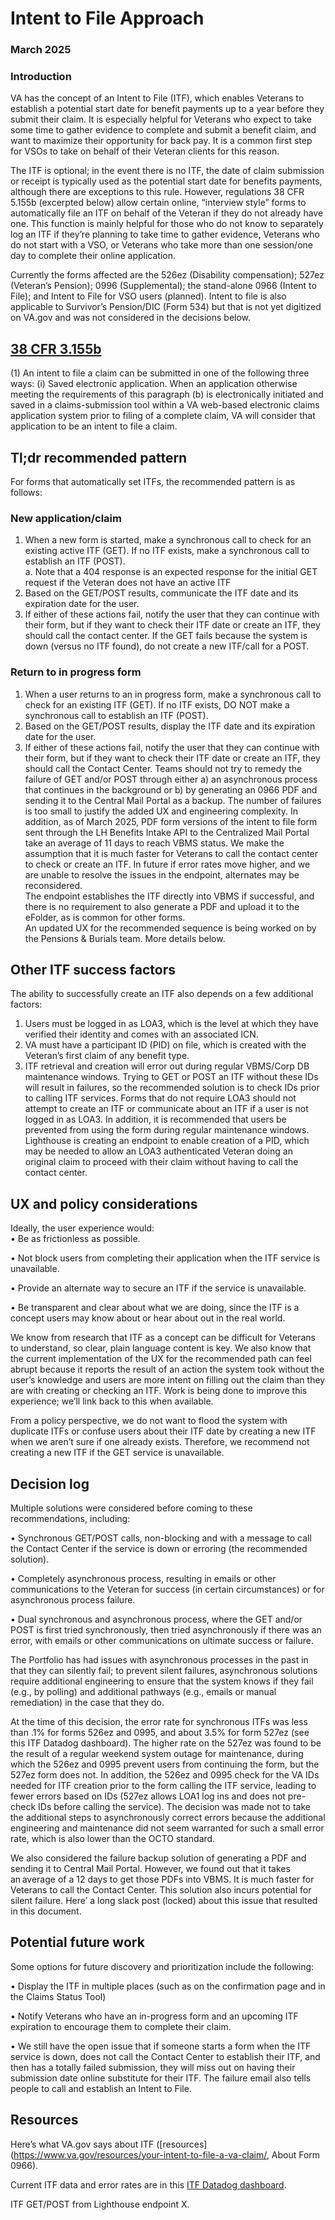 # Intent to File Approach 
### March 2025 
### Introduction 
VA has the concept of an Intent to File (ITF), which enables Veterans to establish a potential start date for benefit payments up to a year before they submit their claim. It is especially helpful for Veterans who expect to take some time to gather evidence to complete and submit a benefit claim, and want to maximize their opportunity for back pay. It is a common first step for VSOs to take on behalf of their Veteran clients for this reason.

The ITF is optional; in the event there is no ITF, the date of claim submission or receipt is typically used as the potential start date for benefits payments, although there are exceptions to this rule. However, regulations 38 CFR 5.155b  (excerpted below) allow  certain online, “interview style” forms to automatically file an ITF on behalf of the Veteran if they do not already have one. This function is mainly helpful for those who do not know to separately log an ITF if they’re planning to take time to gather evidence,  Veterans who do not start with a VSO,  or Veterans who take more than one session/one day to complete their online application. 

Currently the forms affected are the 526ez (Disability compensation); 527ez (Veteran’s Pension); 0996 (Supplemental); the stand-alone 0966 (Intent to File); and Intent to File for VSO users (planned). Intent to file is also applicable to Survivor’s Pension/DIC (Form 534) but that is not yet digitized on VA.gov and was not considered in the decisions below.

## [38 CFR 3.155b](https://www.ecfr.gov/current/title-38/chapter-I/part-3/subpart-A/subject-group-ECFR7629a1b1e9bf6f8/section-3.155#p-3.155(b)) 
(1) An intent to file a claim can be submitted in one of the following three ways: 
(i) Saved electronic application. When an application otherwise meeting the requirements of this paragraph (b) is electronically initiated and saved in a claims-submission tool within a VA web-based electronic claims application system prior to filing of a complete claim, VA will consider that application to be an intent to file a claim. 
 
## Tl;dr recommended pattern 
For forms that automatically set ITFs, the recommended pattern is as follows: 
### New application/claim 
1.	When a new form is started, make a synchronous call to check for an existing active ITF (GET). If no ITF exists, make a synchronous call to establish an ITF (POST).  
a.	Note that a 404 response is an expected response for the initial GET request if the Veteran does not have an active ITF 
2.	Based on the GET/POST results, communicate the ITF date and its expiration date for the user. 
3.	If either of these actions fail, notify the user that they can continue with their form, but if they want to check their ITF date or create an ITF, they should call the contact center. If the GET fails because the system is down (versus no ITF found), do not create a new ITF/call for a POST. 
### Return to in progress form 
1.	When a user returns to an in progress form, make a synchronous call to check for an existing ITF (GET). If no ITF exists, DO NOT make a synchronous call to establish an ITF (POST).  
2.	Based on the GET/POST results, display the ITF date and its expiration date for the user. 
3.	If either of these actions fail, notify the user that they can continue with their form, but if they want to check their ITF date or create an ITF, they should call the Contact Center. 
Teams should not try to remedy the failure of GET and/or POST through either a) an asynchronous process that continues in the background or b) by generating an 0966 PDF and sending it to the Central Mail Portal as a backup. The number of failures is too small to justify the added UX and engineering complexity. In addition, as of March 2025, PDF form versions of the intent to file form sent through the LH Benefits Intake API to the Centralized Mail Portal take an average of 11 days to reach VBMS status. We make the assumption that it is much faster for Veterans to call the contact center to check or create an ITF. 
 In future if error rates move higher, and we are unable to resolve the issues in the endpoint, alternates may be reconsidered.  
The endpoint establishes the ITF directly into VBMS if successful, and there is no requirement to also generate a PDF and upload it to the eFolder, as is common for other forms.  
An updated UX for the recommended sequence is being worked on by the Pensions & Burials team. 
More details below. 
## Other ITF success factors 
The ability to successfully create an ITF also depends on a few additional factors:  
1.	Users must be logged in as LOA3, which is the level at which they have verified their identity and comes with an associated ICN.  
2.	VA must have a participant ID (PID) on file, which is created with the Veteran’s first claim of any benefit type. 
3.	ITF retrieval and creation will error out during regular VBMS/Corp DB maintenance windows. 
Trying to GET or POST an ITF without these IDs will result in failures, so the recommended solution is to check IDs prior to calling ITF services. Forms that do not require LOA3 should not attempt to create an ITF or communicate about an ITF if a user is not logged in as LOA3. In addition, it is recommended that users be prevented from using the form during regular maintenance windows. 
Lighthouse is creating an endpoint to enable creation of a PID, which may be needed to allow an LOA3 authenticated Veteran doing an original claim to proceed with their claim without having to call the contact center. 
## UX and policy considerations 
Ideally, the user experience would:  
•	Be as frictionless as possible.  

•	Not block users from completing their application when the ITF service is unavailable.

•	Provide an alternate way to secure an ITF if the service is unavailable.

•	Be transparent and clear about what we are doing, since the ITF is a concept users may know about or hear about out in the real world. 

We know from research that ITF as a concept can be difficult for Veterans to understand, so clear, plain language content is key. We also know that the current implementation of the UX for the recommended path can feel abrupt because it reports the result of an action the system took without the user’s knowledge and users are more intent on filling out the claim than they are with creating or checking an ITF. Work is being done to improve this experience; we’ll link back to this when available. 

From a policy perspective, we do not want to flood the system with duplicate ITFs or confuse users about their ITF date by creating a new ITF when we aren’t sure if one already exists. Therefore, we recommend not creating a new ITF if the GET service is unavailable. 
 
## Decision log 
Multiple solutions were considered before coming to these recommendations, including: 

•	Synchronous GET/POST calls, non-blocking and with a message to call the Contact Center if the service is down or erroring (the recommended solution). 

•	Completely asynchronous process, resulting in emails or other communications to the Veteran for success (in certain circumstances) or for asynchronous process failure. 

•	Dual synchronous and asynchronous process, where the GET and/or POST is first tried synchronously, then tried asynchronously if there was an error, with emails or other communications on ultimate success or failure.  

The Portfolio has had issues with asynchronous processes in the past in that they can silently fail; to prevent silent failures, asynchronous solutions require additional engineering to ensure that the system knows if they fail (e.g., by polling) and additional pathways (e.g., emails or manual remediation) in the case that they do.  

At the time of this decision, the error rate for synchronous ITFs was less than .1% for forms 526ez and 0995, and about 3.5% for form 527ez (see this ITF Datadog dashboard). The higher rate on the 527ez was found to be the result of a regular weekend system outage for maintenance, during which the 526ez and 0995 prevent users from continuing the form, but the 527ez form does not. In addition, the 526ez and 0995 check for the VA IDs needed for ITF creation prior to the form calling the ITF service, leading to fewer errors based on IDs (527ez allows LOA1 log ins and does not pre-check IDs before calling the service). 
The decision was made not to take the additional steps to asynchronously correct errors because the additional engineering and maintenance did not seem warranted for such a small error rate, which is also lower than the OCTO standard.

We also considered the failure backup solution of generating a PDF and sending it to Central Mail Portal. However, we found out that it takes an average of a 12 days to get those PDFs into VBMS. It is much faster for Veterans to call the Contact Center. This solution also incurs potential for silent failure. 
Here’ a long slack post (locked) about this issue that resulted in this document. 
 
## Potential future work 
Some options for future discovery and prioritization include the following: 

•	Display the ITF in multiple places (such as on the confirmation page and in the Claims Status Tool) 

•	Notify Veterans who have an in-progress form and an upcoming ITF expiration to encourage them to complete their claim. 

•	We still have the open issue that if someone starts a form when the ITF service is down, does not call the Contact Center to establish their ITF, and then has a totally failed submission, they will miss out on having their submission date online substitute for their ITF. The failure email also tells people to call and establish an Intent to File. 

 
## Resources 
Here’s what VA.gov says about ITF ([resources](https://www.va.gov/resources/your-intent-to-file-a-va-claim/, About Form 0966). 

Current ITF data and error rates are in this [ITF Datadog dashboard](https://vagov.ddog-gov.com/account/login?next=%2Fdashboard%2Ftym-cck-5uw%2Fbenefits-itf-disabilitysupplemental%3FfromUser%3Dtrue%26refresh_mode%3Dsliding%26from_ts%3D1738006736048%26to_ts%3D1740685136048%26live%3Dtrue). 

ITF GET/POST from Lighthouse endpoint X.  
 

